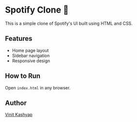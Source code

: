 # Spotify Clone 🎵

This is a simple clone of Spotify's UI built using HTML and CSS.

## Features
- Home page layout
- Sidebar navigation
- Responsive design

## How to Run
Open `index.html` in any browser.

## Author
[Vinit Kashyap](https://github.com/Vinitkashyap17)
